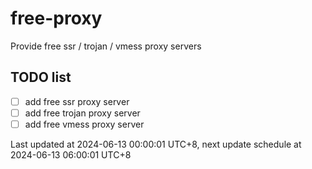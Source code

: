 
# free-proxy
Provide free ssr / trojan / vmess proxy servers


## TODO list
- [ ] add free ssr proxy server
- [ ] add free trojan proxy server
- [ ] add free vmess proxy server

Last updated at 2024-06-13 00:00:01 UTC+8, next update schedule at 2024-06-13 06:00:01 UTC+8


